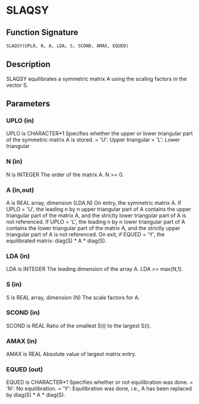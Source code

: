 # SLAQSY

## Function Signature

```fortran
SLAQSY(UPLO, N, A, LDA, S, SCOND, AMAX, EQUED)
```

## Description


 SLAQSY equilibrates a symmetric matrix A using the scaling factors
 in the vector S.

## Parameters

### UPLO (in)

UPLO is CHARACTER*1 Specifies whether the upper or lower triangular part of the symmetric matrix A is stored. = 'U': Upper triangular = 'L': Lower triangular

### N (in)

N is INTEGER The order of the matrix A. N >= 0.

### A (in,out)

A is REAL array, dimension (LDA,N) On entry, the symmetric matrix A. If UPLO = 'U', the leading n by n upper triangular part of A contains the upper triangular part of the matrix A, and the strictly lower triangular part of A is not referenced. If UPLO = 'L', the leading n by n lower triangular part of A contains the lower triangular part of the matrix A, and the strictly upper triangular part of A is not referenced. On exit, if EQUED = 'Y', the equilibrated matrix: diag(S) * A * diag(S).

### LDA (in)

LDA is INTEGER The leading dimension of the array A. LDA >= max(N,1).

### S (in)

S is REAL array, dimension (N) The scale factors for A.

### SCOND (in)

SCOND is REAL Ratio of the smallest S(i) to the largest S(i).

### AMAX (in)

AMAX is REAL Absolute value of largest matrix entry.

### EQUED (out)

EQUED is CHARACTER*1 Specifies whether or not equilibration was done. = 'N': No equilibration. = 'Y': Equilibration was done, i.e., A has been replaced by diag(S) * A * diag(S).

